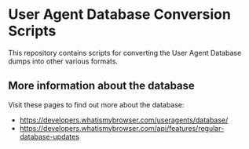 # User Agent Database Conversion Scripts

This repository contains scripts for converting the User Agent Database dumps into other various formats.

## More information about the database

Visit these pages to find out more about the database:

* https://developers.whatismybrowser.com/useragents/database/
* https://developers.whatismybrowser.com/api/features/regular-database-updates
